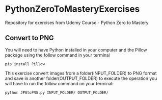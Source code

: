 # PythonZeroToMasteryExercises

Repository for exercises from Udemy Course - Python Zero to Mastery


## Convert to PNG

You will need to have Python installed in your computer and the Pillow package using the follow command in your terminal

```
pip install Pillow
```

This exercise convert images from a folder(INPUT_FOLDER) to PNG format and save in another folder(OUTPUT_FOLDER)
to execute the operation you will have to run the follow command on your terminal:

```
python JPGtoPNG.py INPUT_FOLDER/ OUTPUT_FOLDER/
```

